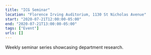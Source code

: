 ```yaml
---
title: "ICG Seminar"
location: "Florence Irving Auditorium, 1130 St Nicholas Avenue"
start: "2020-07-21T12:00:00-05:00"
end: "2020-07-21T13:00:00-05:00"
tags: ["Event"]
urls: []
---
```


Weekly seminar series showcasing department research.

<!-- endexcerpt -->
